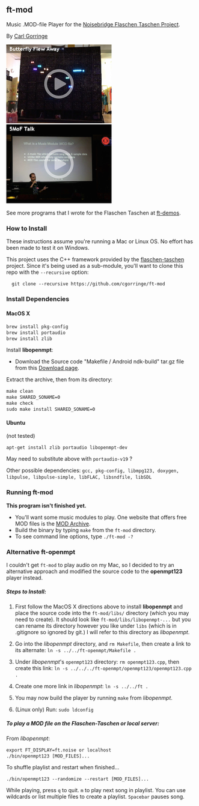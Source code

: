 ## ft-mod
Music .MOD-file Player for the [Noisebridge Flaschen Taschen Project](https://noisebridge.net/wiki/Flaschen_Taschen).

By [Carl Gorringe](http://carl.gorringe.org)

[![Butterfly Flew Away](img/butterfly.jpg)](https://youtu.be/PKlmApLoxqQ)
[![5MoF Talk](img/5MoF.jpg)](https://youtu.be/X6H2I7ulB0A)

See more programs that I wrote for the Flaschen Taschen at [ft-demos](https://github.com/cgorringe/ft-demos).

### How to Install

These instructions assume you're running a Mac or Linux OS.  No effort has been made to test it on Windows.

This project uses the C++ framework provided by the [flaschen-taschen](https://github.com/hzeller/flaschen-taschen) project.  Since it's being used as a sub-module, you'll want to clone this repo with the `--recursive` option:

```
  git clone --recursive https://github.com/cgorringe/ft-mod
```

### Install Dependencies
#### MacOS X

```
brew install pkg-config
brew install portaudio
brew install zlib
```

Install **libopenmpt**:

* Download the Source code "Makefile / Android ndk-build" tar.gz file from this [Download page]( https://lib.openmpt.org/libopenmpt/download/ ).

Extract the archive, then from its directory:

```
make clean
make SHARED_SONAME=0
make check
sudo make install SHARED_SONAME=0
```

#### Ubuntu

(not tested)

```
apt-get install zlib portaudio libopenmpt-dev
```
May need to substitute above with `portaudio-v19` ?

Other possible dependencies:
`gcc, pkg-config, libmpg123, doxygen, libpulse, libpulse-simple, libFLAC, libsndfile, libSDL`


### Running ft-mod

**This program isn't finished yet.**

* You'll want some music modules to play.  One website that offers free MOD files is the [MOD Archive](http://modarchive.org).
* Build the binary by typing `make` from the `ft-mod` directory.
* To see command line options, type `./ft-mod -?`


### Alternative ft-openmpt

I couldn't get `ft-mod` to play audio on my Mac, so I decided to try an alternative approach and modified the source code to the **openmpt123** player instead.


##### Steps to Install:

1. First follow the MacOS X directions above to install **libopenmpt** and place the source code into the `ft-mod/libs/` directory (which you may need to create).  It should look like `ft-mod/libs/libopenmpt-...` but you can rename its directory however you like under `libs` (which is in .gitignore so ignored by git.)  I will refer to this directory as $libopenmpt$.

2. Go into the $libopenmpt$ directory, and `rm Makefile`, then create a link to its alternate: `ln -s ../../ft-openmpt/Makefile .`

3. Under $libopenmpt$'s `openmpt123` directory: `rm openmpt123.cpp`, then create this link: `ln -s ../../../ft-openmpt/openmpt123/openmpt123.cpp .`

4. Create one more link in $libopenmpt$: `ln -s ../../ft .`

5. You may now build the player by running `make` from $libopenmpt$.

6. (Linux only) Run: `sudo ldconfig`


##### To play a MOD file on the Flaschen-Taschen or local server:

From $libopenmpt$:

```
export FT_DISPLAY=ft.noise or localhost
./bin/openmpt123 [MOD_FILES]...
```

To shuffle playlist and restart when finished...

```
./bin/openmpt123 --randomize --restart [MOD_FILES]...
```

While playing, press `q` to quit. `m` to play next song in playlist. You can use wildcards or list multiple files to create a playlist. `Spacebar` pauses song.

